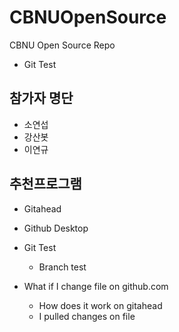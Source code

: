 # CBNUOpenSource
CBNU Open Source Repo
* Git Test

## 참가자 명단	
* 소연섭
* 강산봇  
* 이연규

## 추천프로그램
* Gitahead
* Github Desktop

* Git Test
    * Branch test
* What if I change file on github.com
    * How does it work on gitahead
	* I pulled changes on file